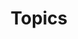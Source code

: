 ---
id: 7a7af2fa-b9d0-4adc-81e6-f03186123539
title: Topics
desc: ''
updated: 1646084175302
created: 1595606002784
nav_exclude: true
---